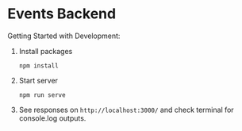 # Events Backend

Getting Started with Development:

1. Install packages

    `npm install`

2. Start server

    `npm run serve`

3. See responses on `http://localhost:3000/` and check terminal for console.log outputs.
